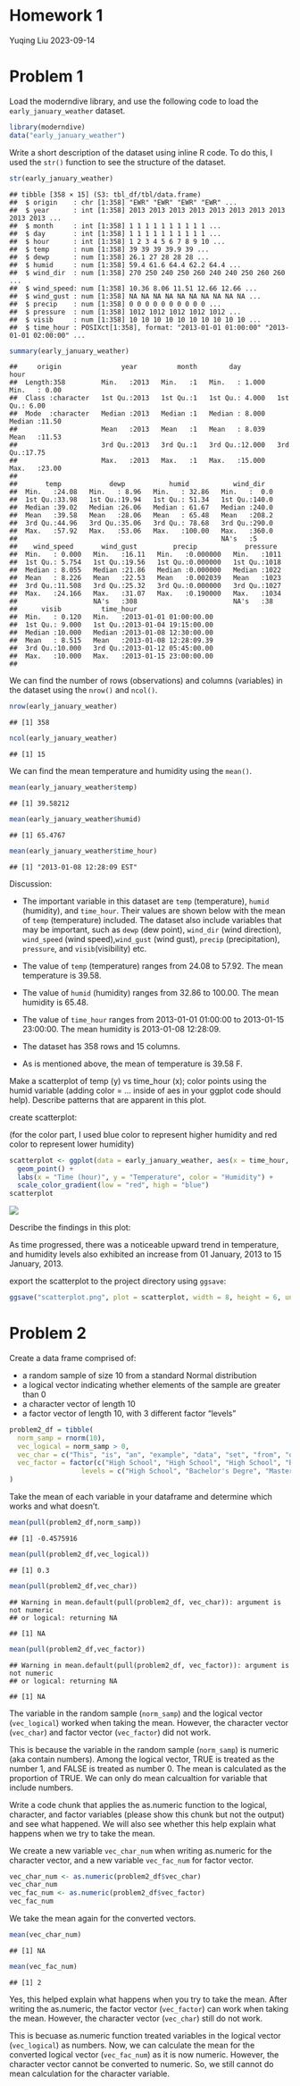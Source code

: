 Homework 1
================
Yuqing Liu
2023-09-14

# Problem 1

Load the moderndive library, and use the following code to load the
`early_january_weather` dataset.

``` r
library(moderndive)
data("early_january_weather")
```

Write a short description of the dataset using inline R code. To do
this, I used the `str()` function to see the structure of the dataset.

``` r
str(early_january_weather)
```

    ## tibble [358 × 15] (S3: tbl_df/tbl/data.frame)
    ##  $ origin    : chr [1:358] "EWR" "EWR" "EWR" "EWR" ...
    ##  $ year      : int [1:358] 2013 2013 2013 2013 2013 2013 2013 2013 2013 2013 ...
    ##  $ month     : int [1:358] 1 1 1 1 1 1 1 1 1 1 ...
    ##  $ day       : int [1:358] 1 1 1 1 1 1 1 1 1 1 ...
    ##  $ hour      : int [1:358] 1 2 3 4 5 6 7 8 9 10 ...
    ##  $ temp      : num [1:358] 39 39 39 39.9 39 ...
    ##  $ dewp      : num [1:358] 26.1 27 28 28 28 ...
    ##  $ humid     : num [1:358] 59.4 61.6 64.4 62.2 64.4 ...
    ##  $ wind_dir  : num [1:358] 270 250 240 250 260 240 240 250 260 260 ...
    ##  $ wind_speed: num [1:358] 10.36 8.06 11.51 12.66 12.66 ...
    ##  $ wind_gust : num [1:358] NA NA NA NA NA NA NA NA NA NA ...
    ##  $ precip    : num [1:358] 0 0 0 0 0 0 0 0 0 0 ...
    ##  $ pressure  : num [1:358] 1012 1012 1012 1012 1012 ...
    ##  $ visib     : num [1:358] 10 10 10 10 10 10 10 10 10 10 ...
    ##  $ time_hour : POSIXct[1:358], format: "2013-01-01 01:00:00" "2013-01-01 02:00:00" ...

``` r
summary(early_january_weather)
```

    ##     origin               year          month        day              hour      
    ##  Length:358         Min.   :2013   Min.   :1   Min.   : 1.000   Min.   : 0.00  
    ##  Class :character   1st Qu.:2013   1st Qu.:1   1st Qu.: 4.000   1st Qu.: 6.00  
    ##  Mode  :character   Median :2013   Median :1   Median : 8.000   Median :11.50  
    ##                     Mean   :2013   Mean   :1   Mean   : 8.039   Mean   :11.53  
    ##                     3rd Qu.:2013   3rd Qu.:1   3rd Qu.:12.000   3rd Qu.:17.75  
    ##                     Max.   :2013   Max.   :1   Max.   :15.000   Max.   :23.00  
    ##                                                                                
    ##       temp            dewp           humid           wind_dir    
    ##  Min.   :24.08   Min.   : 8.96   Min.   : 32.86   Min.   :  0.0  
    ##  1st Qu.:33.98   1st Qu.:19.94   1st Qu.: 51.34   1st Qu.:140.0  
    ##  Median :39.02   Median :26.06   Median : 61.67   Median :240.0  
    ##  Mean   :39.58   Mean   :28.06   Mean   : 65.48   Mean   :208.2  
    ##  3rd Qu.:44.96   3rd Qu.:35.06   3rd Qu.: 78.68   3rd Qu.:290.0  
    ##  Max.   :57.92   Max.   :53.06   Max.   :100.00   Max.   :360.0  
    ##                                                   NA's   :5      
    ##    wind_speed       wind_gust         precip            pressure   
    ##  Min.   : 0.000   Min.   :16.11   Min.   :0.000000   Min.   :1011  
    ##  1st Qu.: 5.754   1st Qu.:19.56   1st Qu.:0.000000   1st Qu.:1018  
    ##  Median : 8.055   Median :21.86   Median :0.000000   Median :1022  
    ##  Mean   : 8.226   Mean   :22.53   Mean   :0.002039   Mean   :1023  
    ##  3rd Qu.:11.508   3rd Qu.:25.32   3rd Qu.:0.000000   3rd Qu.:1027  
    ##  Max.   :24.166   Max.   :31.07   Max.   :0.190000   Max.   :1034  
    ##                   NA's   :308                        NA's   :38    
    ##      visib          time_hour                     
    ##  Min.   : 0.120   Min.   :2013-01-01 01:00:00.00  
    ##  1st Qu.: 9.000   1st Qu.:2013-01-04 19:15:00.00  
    ##  Median :10.000   Median :2013-01-08 12:30:00.00  
    ##  Mean   : 8.515   Mean   :2013-01-08 12:28:09.39  
    ##  3rd Qu.:10.000   3rd Qu.:2013-01-12 05:45:00.00  
    ##  Max.   :10.000   Max.   :2013-01-15 23:00:00.00  
    ## 

We can find the number of rows (observations) and columns (variables) in
the dataset using the `nrow()` and `ncol()`.

``` r
nrow(early_january_weather)
```

    ## [1] 358

``` r
ncol(early_january_weather)
```

    ## [1] 15

We can find the mean temperature and humidity using the `mean()`.

``` r
mean(early_january_weather$temp)
```

    ## [1] 39.58212

``` r
mean(early_january_weather$humid)
```

    ## [1] 65.4767

``` r
mean(early_january_weather$time_hour)
```

    ## [1] "2013-01-08 12:28:09 EST"

Discussion:

- The important variable in this dataset are `temp` (temperature),
  `humid` (humidity), and `time_hour`. Their values are shown below with
  the mean of `temp` (temperature) included. The dataset also include
  variables that may be important, such as `dewp` (dew point),
  `wind_dir` (wind direction), `wind_speed` (wind speed),`wind_gust`
  (wind gust), `precip` (precipitation), `pressure`, and
  `visib`(visibility) etc.

- The value of `temp` (temperature) ranges from 24.08 to 57.92. The mean
  temperature is 39.58.

- The value of `humid` (humidity) ranges from 32.86 to 100.00. The mean
  humidity is 65.48.

- The value of `time_hour` ranges from 2013-01-01 01:00:00 to 2013-01-15
  23:00:00. The mean humidity is 2013-01-08 12:28:09.

- The dataset has 358 rows and 15 columns.

- As is mentioned above, the mean of temperature is 39.58 F.

Make a scatterplot of temp (y) vs time_hour (x); color points using the
humid variable (adding color = … inside of aes in your ggplot code
should help). Describe patterns that are apparent in this plot.

create scatterplot:

(for the color part, I used blue color to represent higher humidity and
red color to represent lower humidity)

``` r
scatterplot <- ggplot(data = early_january_weather, aes(x = time_hour, y = temp, color = humid)) +
  geom_point() +
  labs(x = "Time (hour)", y = "Temperature", color = "Humidity") +
  scale_color_gradient(low = "red", high = "blue")
scatterplot
```

![](p8105_hw1_yl5219_files/figure-gfm/yx_scatter-1.png)<!-- -->

Describe the findings in this plot:

As time progressed, there was a noticeable upward trend in temperature,
and humidity levels also exhibited an increase from 01 January, 2013 to
15 January, 2013.

export the scatterplot to the project directory using `ggsave`:

``` r
ggsave("scatterplot.png", plot = scatterplot, width = 8, height = 6, units = "in")
```

# Problem 2

Create a data frame comprised of:

- a random sample of size 10 from a standard Normal distribution
- a logical vector indicating whether elements of the sample are greater
  than 0
- a character vector of length 10
- a factor vector of length 10, with 3 different factor “levels”

``` r
problem2_df = tibble(
  norm_samp = rnorm(10),
  vec_logical = norm_samp > 0,
  vec_char = c("This", "is", "an", "example", "data", "set", "from", "question", "number", "two"),
  vec_factor = factor(c("High School", "High School", "High School", "Bachelor's Degre", "Bachelor's Degre", "Bachelor's Degre", "Master's Degree", "Master's Degree", "Bachelor's Degre", "Master's Degree"),
                  levels = c("High School", "Bachelor's Degre", "Master's Degree"), labels = c(1, 2, 3))
)
```

Take the mean of each variable in your dataframe and determine which
works and what doesn’t.

``` r
mean(pull(problem2_df,norm_samp))
```

    ## [1] -0.4575916

``` r
mean(pull(problem2_df,vec_logical))
```

    ## [1] 0.3

``` r
mean(pull(problem2_df,vec_char))
```

    ## Warning in mean.default(pull(problem2_df, vec_char)): argument is not numeric
    ## or logical: returning NA

    ## [1] NA

``` r
mean(pull(problem2_df,vec_factor))
```

    ## Warning in mean.default(pull(problem2_df, vec_factor)): argument is not numeric
    ## or logical: returning NA

    ## [1] NA

The variable in the random sample (`norm_samp`) and the logical vector
(`vec_logical`) worked when taking the mean. However, the character
vector (`vec_char`) and factor vector (`vec_factor`) did not work.

This is because the variable in the random sample (`norm_samp`) is
numeric (aka contain numbers). Among the logical vector, TRUE is treated
as the number 1, and FALSE is treated as number 0. The mean is
calculated as the proportion of TRUE. We can only do mean calcualtion
for variable that include numbers.

Write a code chunk that applies the as.numeric function to the logical,
character, and factor variables (please show this chunk but not the
output) and see what happened. We will also see whether this help
explain what happens when we try to take the mean.

We create a new variable `vec_char_num` when writing as.numeric for the
character vector, and a new variable `vec_fac_num` for factor vector.

``` r
vec_char_num <- as.numeric(problem2_df$vec_char)
vec_char_num 
vec_fac_num <- as.numeric(problem2_df$vec_factor)
vec_fac_num
```

We take the mean again for the converted vectors.

``` r
mean(vec_char_num)
```

    ## [1] NA

``` r
mean(vec_fac_num)
```

    ## [1] 2

Yes, this helped explain what happens when you try to take the mean.
After writing the as.numeric, the factor vector (`vec_factor`) can work
when taking the mean. However, the character vector (`vec_char`) still
do not work.

This is becuase as.numeric function treated variables in the logical
vector (`vec_logical`) as numbers. Now, we can calculate the mean for
the converted logical vector (`vec_fac_num`) as it is now numeric.
However, the character vector cannot be converted to numeric. So, we
still cannot do mean calculation for the character variable.
